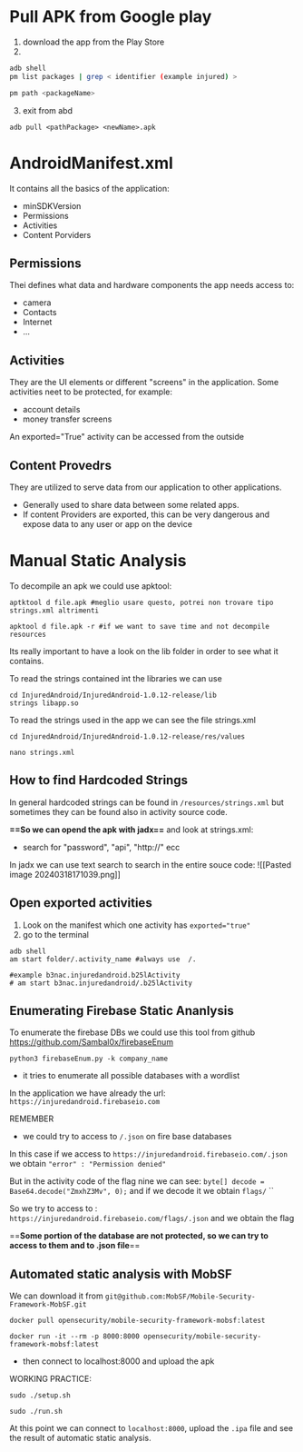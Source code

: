 
# Pull APK from Google play



1. download the app from the Play Store
2. 
```bash
adb shell
pm list packages | grep < identifier (example injured) >

pm path <packageName> 
```
3. exit from abd
```shell
adb pull <pathPackage> <newName>.apk
```


# AndroidManifest.xml
It contains all the basics of the application:
- minSDKVersion
- Permissions 
- Activities
- Content Porviders

## Permissions 
Thei defines what data and hardware components the app needs access to:
- camera
- Contacts
- Internet
- ...

## Activities 
They are the UI elements or different "screens" in the application.
Some activities neet to be protected, for example:
- account details
- money transfer screens

An exported="True" activity can be accessed from the outside


## Content Provedrs 
They are utilized to serve data from our application to other applications. 
- Generally used to share data between some related apps.
- If content Providers are exported, this can be very dangerous and expose data to any user or app on the device



# Manual Static Analysis

To decompile an apk we could use apktool:
```shell
aptktool d file.apk #meglio usare questo, potrei non trovare tipo strings.xml altrimenti

apktool d file.apk -r #if we want to save time and not decompile resources
```

Its really important to have a look on the lib folder in order to see what it contains.

To read the strings contained int the libraries we can use
```shell 
cd InjuredAndroid/InjuredAndroid-1.0.12-release/lib
strings libapp.so
```


To read the strings used in the app we can see the file strings.xml
```shell
cd InjuredAndroid/InjuredAndroid-1.0.12-release/res/values

nano strings.xml
```



## How to find Hardcoded Strings


In general hardcoded strings can be found in `/resources/strings.xml` but sometimes they can be found also in activity source code.



**==So we can opend the apk with jadx==** and look at strings.xml:
- search for "password", "api", "http://" ecc



In jadx we can use text search to search in the entire souce code:
![[Pasted image 20240318171039.png]]




## Open exported activities
1. Look on the manifest which one activity has `exported="true"`
2. go to the terminal
```shell
adb shell
am start folder/.activity_name #always use  /. 

#example b3nac.injuredandroid.b25lActivity 
# am start b3nac.injuredandroid/.b25lActivity
```


## Enumerating Firebase Static Ananlysis
To enumerate the firebase DBs we could use this tool from github https://github.com/Sambal0x/firebaseEnum


```shell
python3 firebaseEnum.py -k company_name
```
- it tries to enumerate all possible databases with a wordlist


In the application we have already the url: `https://injuredandroid.firebaseio.com`

REMEMBER
- we could try to access to `/.json` on fire base databases

In this case if we access to `https://injuredandroid.firebaseio.com/.json` we obtain `"error" : "Permission denied"`


But in the activity code of the flag nine we can see: `byte[] decode = Base64.decode("ZmxhZ3Mv", 0);`  and if we decode it we obtain `flags/`
``

So we try to access to :
`https://injuredandroid.firebaseio.com/flags/.json` and we obtain the flag


==**Some portion of the database are not protected, so we can try to access to them and to .json file**==



## Automated static analysis with MobSF
We can download it from `git@github.com:MobSF/Mobile-Security-Framework-MobSF.git`

```shell 
docker pull opensecurity/mobile-security-framework-mobsf:latest

docker run -it --rm -p 8000:8000 opensecurity/mobile-security-framework-mobsf:latest
```
- then connect to localhost:8000 and upload the apk



WORKING PRACTICE:
```shell
sudo ./setup.sh

sudo ./run.sh
```


At this point we can connect to `localhost:8000`, upload the `.ipa` file and see the result of automatic static analysis.




